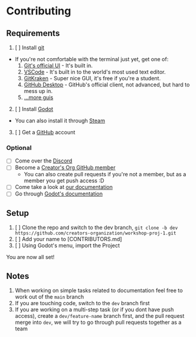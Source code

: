 # Contributing

## Requirements

1. [ ] Install [git](https://git-scm.com/)
  - If you're not comfortable with the terminal just yet, get one of:
    1. [Git's official UI](https://git-scm.com/docs/git-gui) - It's built in.
    2. [VSCode](https://code.visualstudio.com/docs/sourcecontrol/intro-to-git) - It's built in to the world's most used text editor. 
    3. [GitKraken](https://www.gitkraken.com/) - Super nice GUI, it's free if you're a student.
    4. [GitHub Desktop](https://desktop.github.com/) - GitHub's official client, not advanced, but hard to mess up in.
    5. [...more guis](https://git-scm.com/downloads/guis)
2. [ ] Install [Godot](https://godotengine.org/download/)
  - You can also install it through [Steam](https://store.steampowered.com/app/404790/Godot_Engine/)
3. [ ] Get a [GitHub](https://github.com/) account

### Optional

- [ ] Come over the [Discord](https://discord.gg/G3EU75Wsrg)
- [ ] Become a [Creator's Org GitHub member](https://github.com/orgs/creators-organization/people)
  - You can also create pull requests if you're not a member, but as a member you get push access :D
- [ ] Come take a look at [our documentation](https://app.gitbook.com/invite/13W9jvIa8vITgHsCIEeciws/)
- [ ] Go through [Godot's documentation](https://docs.godotengine.org/en/stable/)

## Setup

1. [ ] Clone the repo and switch to the dev branch, `git clone -b dev https://github.com/creators-organization/workshop-proj-1.git`
2. [ ] Add your name to [CONTRIBUTORS.md]
3. [ ] Using Godot's menu, import the Project

You are now all set!

## Notes

1. When working on simple tasks related to documentation feel free to work out of the `main` branch
2. If you are touching code, switch to the `dev` branch first
3. If you are working on a multi-step task (or if you dont have push access), create a `dev/feature-name` branch first, and the pull request merge into `dev`, we will try to go through pull requests together as a team

